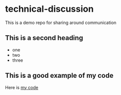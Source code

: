 # technical-discussion
This is a demo repo for sharing around communication 

## This is a second heading

* one
* two
* three
## This is a good example of my code

Here is [my code](https://gist.github.com/JefferyLiu6/1439e9c48b5b1edcec3513ffe4c3df79)
